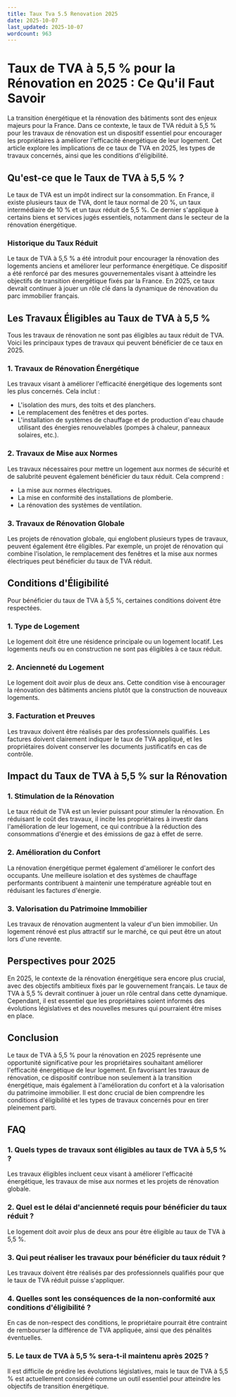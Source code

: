 ```yaml
---
title: Taux Tva 5.5 Renovation 2025
date: 2025-10-07
last_updated: 2025-10-07
wordcount: 963
---
```


# Taux de TVA à 5,5 % pour la Rénovation en 2025 : Ce Qu'il Faut Savoir

La transition énergétique et la rénovation des bâtiments sont des enjeux majeurs pour la France. Dans ce contexte, le taux de TVA réduit à 5,5 % pour les travaux de rénovation est un dispositif essentiel pour encourager les propriétaires à améliorer l'efficacité énergétique de leur logement. Cet article explore les implications de ce taux de TVA en 2025, les types de travaux concernés, ainsi que les conditions d'éligibilité.

## Qu'est-ce que le Taux de TVA à 5,5 % ?

Le taux de TVA est un impôt indirect sur la consommation. En France, il existe plusieurs taux de TVA, dont le taux normal de 20 %, un taux intermédiaire de 10 % et un taux réduit de 5,5 %. Ce dernier s'applique à certains biens et services jugés essentiels, notamment dans le secteur de la rénovation énergétique.

### Historique du Taux Réduit

Le taux de TVA à 5,5 % a été introduit pour encourager la rénovation des logements anciens et améliorer leur performance énergétique. Ce dispositif a été renforcé par des mesures gouvernementales visant à atteindre les objectifs de transition énergétique fixés par la France. En 2025, ce taux devrait continuer à jouer un rôle clé dans la dynamique de rénovation du parc immobilier français.

## Les Travaux Éligibles au Taux de TVA à 5,5 %

Tous les travaux de rénovation ne sont pas éligibles au taux réduit de TVA. Voici les principaux types de travaux qui peuvent bénéficier de ce taux en 2025.

### 1. Travaux de Rénovation Énergétique

Les travaux visant à améliorer l'efficacité énergétique des logements sont les plus concernés. Cela inclut :

- L'isolation des murs, des toits et des planchers.
- Le remplacement des fenêtres et des portes.
- L'installation de systèmes de chauffage et de production d'eau chaude utilisant des énergies renouvelables (pompes à chaleur, panneaux solaires, etc.).

### 2. Travaux de Mise aux Normes

Les travaux nécessaires pour mettre un logement aux normes de sécurité et de salubrité peuvent également bénéficier du taux réduit. Cela comprend :

- La mise aux normes électriques.
- La mise en conformité des installations de plomberie.
- La rénovation des systèmes de ventilation.

### 3. Travaux de Rénovation Globale

Les projets de rénovation globale, qui englobent plusieurs types de travaux, peuvent également être éligibles. Par exemple, un projet de rénovation qui combine l'isolation, le remplacement des fenêtres et la mise aux normes électriques peut bénéficier du taux de TVA réduit.

## Conditions d'Éligibilité

Pour bénéficier du taux de TVA à 5,5 %, certaines conditions doivent être respectées.

### 1. Type de Logement

Le logement doit être une résidence principale ou un logement locatif. Les logements neufs ou en construction ne sont pas éligibles à ce taux réduit.

### 2. Ancienneté du Logement

Le logement doit avoir plus de deux ans. Cette condition vise à encourager la rénovation des bâtiments anciens plutôt que la construction de nouveaux logements.

### 3. Facturation et Preuves

Les travaux doivent être réalisés par des professionnels qualifiés. Les factures doivent clairement indiquer le taux de TVA appliqué, et les propriétaires doivent conserver les documents justificatifs en cas de contrôle.

## Impact du Taux de TVA à 5,5 % sur la Rénovation

### 1. Stimulation de la Rénovation

Le taux réduit de TVA est un levier puissant pour stimuler la rénovation. En réduisant le coût des travaux, il incite les propriétaires à investir dans l'amélioration de leur logement, ce qui contribue à la réduction des consommations d'énergie et des émissions de gaz à effet de serre.

### 2. Amélioration du Confort

La rénovation énergétique permet également d'améliorer le confort des occupants. Une meilleure isolation et des systèmes de chauffage performants contribuent à maintenir une température agréable tout en réduisant les factures d'énergie.

### 3. Valorisation du Patrimoine Immobilier

Les travaux de rénovation augmentent la valeur d'un bien immobilier. Un logement rénové est plus attractif sur le marché, ce qui peut être un atout lors d'une revente.

## Perspectives pour 2025

En 2025, le contexte de la rénovation énergétique sera encore plus crucial, avec des objectifs ambitieux fixés par le gouvernement français. Le taux de TVA à 5,5 % devrait continuer à jouer un rôle central dans cette dynamique. Cependant, il est essentiel que les propriétaires soient informés des évolutions législatives et des nouvelles mesures qui pourraient être mises en place.

## Conclusion

Le taux de TVA à 5,5 % pour la rénovation en 2025 représente une opportunité significative pour les propriétaires souhaitant améliorer l'efficacité énergétique de leur logement. En favorisant les travaux de rénovation, ce dispositif contribue non seulement à la transition énergétique, mais également à l'amélioration du confort et à la valorisation du patrimoine immobilier. Il est donc crucial de bien comprendre les conditions d'éligibilité et les types de travaux concernés pour en tirer pleinement parti.

## FAQ

### 1. Quels types de travaux sont éligibles au taux de TVA à 5,5 % ?

Les travaux éligibles incluent ceux visant à améliorer l'efficacité énergétique, les travaux de mise aux normes et les projets de rénovation globale.

### 2. Quel est le délai d'ancienneté requis pour bénéficier du taux réduit ?

Le logement doit avoir plus de deux ans pour être éligible au taux de TVA à 5,5 %.

### 3. Qui peut réaliser les travaux pour bénéficier du taux réduit ?

Les travaux doivent être réalisés par des professionnels qualifiés pour que le taux de TVA réduit puisse s'appliquer.

### 4. Quelles sont les conséquences de la non-conformité aux conditions d'éligibilité ?

En cas de non-respect des conditions, le propriétaire pourrait être contraint de rembourser la différence de TVA appliquée, ainsi que des pénalités éventuelles.

### 5. Le taux de TVA à 5,5 % sera-t-il maintenu après 2025 ?

Il est difficile de prédire les évolutions législatives, mais le taux de TVA à 5,5 % est actuellement considéré comme un outil essentiel pour atteindre les objectifs de transition énergétique.